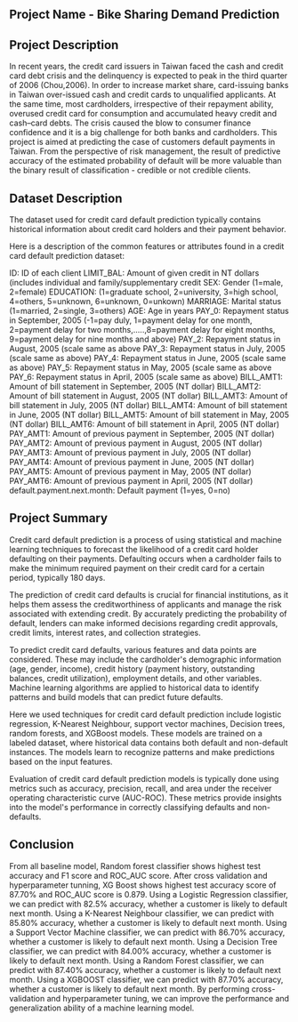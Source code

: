 ## Project Name - Bike Sharing Demand Prediction


## Project Description 
In recent years, the credit card issuers in Taiwan faced the cash and credit card debt crisis and the delinquency is expected to peak in the third quarter of 2006 (Chou,2006). In order to increase market share, card-issuing banks in Taiwan over-issued cash and credit cards to unqualified applicants. At the same time, most cardholders, irrespective of their repayment ability, overused credit card for consumption and accumulated heavy credit and cash–card debts. The crisis caused the blow to consumer finance confidence and it is a big challenge for both banks and cardholders. This project is aimed at predicting the case of customers default payments in Taiwan. From the perspective of risk management, the result of predictive accuracy of the estimated probability of default will be more valuable than the binary result of classification - credible or not credible clients.
## Dataset Description
The dataset used for credit card default prediction typically contains historical information about credit card holders and their payment behavior.

Here is a description of the common features or attributes found in a credit card default prediction dataset:

ID: ID of each client
LIMIT_BAL: Amount of given credit in NT dollars (includes individual and family/supplementary credit
SEX: Gender (1=male, 2=female)
EDUCATION: (1=graduate school, 2=university, 3=high school, 4=others, 5=unknown, 6=unknown, 0=unkown)
MARRIAGE: Marital status (1=married, 2=single, 3=others)
AGE: Age in years
PAY_0: Repayment status in September, 2005 (-1=pay duly, 1=payment delay for one month, 2=payment delay for two months,.....,8=payment delay for eight months, 9=payment delay for nine months and above)
PAY_2: Repayment status in August, 2005 (scale same as above
PAY_3: Repayment status in July, 2005 (scale same as above)
PAY_4: Repayment status in June, 2005 (scale same as above)
PAY_5: Repayment status in May, 2005 (scale same as above
PAY_6: Repayment status in April, 2005 (scale same as above)
BILL_AMT1: Amount of bill statement in September, 2005 (NT dollar)
BILL_AMT2: Amount of bill statement in August, 2005 (NT dollar)
BILL_AMT3: Amount of bill statement in July, 2005 (NT dollar)
BILL_AMT4: Amount of bill statement in June, 2005 (NT dollar)
BILL_AMT5: Amount of bill statement in May, 2005 (NT dollar)
BILL_AMT6: Amount of bill statement in April, 2005 (NT dollar)
PAY_AMT1: Amount of previous payment in September, 2005 (NT dollar)
PAY_AMT2: Amount of previous payment in August, 2005 (NT dollar)
PAY_AMT3: Amount of previous payment in July, 2005 (NT dollar)
PAY_AMT4: Amount of previous payment in June, 2005 (NT dollar)
PAY_AMT5: Amount of previous payment in May, 2005 (NT dollar)
PAY_AMT6: Amount of previous payment in April, 2005 (NT dollar)
default.payment.next.month: Default payment (1=yes, 0=no)

## Project Summary
Credit card default prediction is a process of using statistical and machine learning techniques to forecast the likelihood of a credit card holder defaulting on their payments. Defaulting occurs when a cardholder fails to make the minimum required payment on their credit card for a certain period, typically 180 days.

The prediction of credit card defaults is crucial for financial institutions, as it helps them assess the creditworthiness of applicants and manage the risk associated with extending credit. By accurately predicting the probability of default, lenders can make informed decisions regarding credit approvals, credit limits, interest rates, and collection strategies.

To predict credit card defaults, various features and data points are considered. These may include the cardholder's demographic information (age, gender, income), credit history (payment history, outstanding balances, credit utilization), employment details, and other variables. Machine learning algorithms are applied to historical data to identify patterns and build models that can predict future defaults.

Here we used techniques for credit card default prediction include logistic regression, K-Nearest Neighbour, support vector machines, Decision trees, random forests, and XGBoost models. These models are trained on a labeled dataset, where historical data contains both default and non-default instances. The models learn to recognize patterns and make predictions based on the input features.

Evaluation of credit card default prediction models is typically done using metrics such as accuracy, precision, recall, and area under the receiver operating characteristic curve (AUC-ROC). These metrics provide insights into the model's performance in correctly classifying defaults and non-defaults.

##  Conclusion
From all baseline model, Random forest classifier shows highest test accuracy and F1 score and ROC_AUC score.
After cross validation and hyperparameter tunning, XG Boost shows highest test accuracy score of 87.70% and ROC_AUC score is 0.879.
Using a Logistic Regression classifier, we can predict with 82.5% accuracy, whether a customer is likely to default next month.
Using a K-Nearest Neighbour classifier, we can predict with 85.80% accuracy, whether a customer is likely to default next month.
Using a Support Vector Machine classifier, we can predict with 86.70% accuracy, whether a customer is likely to default next month.
Using a Decision Tree classifier, we can predict with 84.00% accuracy, whether a customer is likely to default next month.
Using a Random Forest classifier, we can predict with 87.40% accuracy, whether a customer is likely to default next month.
Using a XGBOOST classifier, we can predict with 87.70% accuracy, whether a customer is likely to default next month.
By performing cross-validation and hyperparameter tuning, we can improve the performance and generalization ability of a machine learning model.

